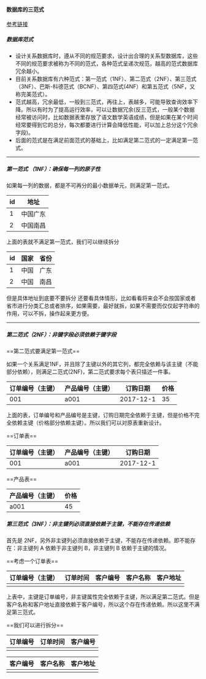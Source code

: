 #### 数据库的三范式

[参考链接](https://blog.csdn.net/qingking520/article/details/52937728)

##### 数据库范式

- 设计关系数据库时，遵从不同的规范要求，设计出合理的关系型数据库，这些不同的规范要求被称为不同的范式，各种范式呈递次规范，越高的范式数据库冗余越小。
- 目前关系数据库有六种范式：第一范式（1NF）、第二范式（2NF）、第三范式（3NF）、巴斯-科德范式（BCNF）、第四范式(4NF）和第五范式（5NF，又称完美范式）。
- 范式越高，冗余最低，一般到三范式，再往上，表越多，可能导致查询效率下降。所以有时为了提高运行效率，可以让数据冗余(反三范式，一般某个数据经常被访问时，比如数据表里存放了语文数学英语成绩，但是如果在某个时间经常要得到它的总分，每次都要进行计算会降低性能，可以加上总分这个冗余字段)。
- 后面的范式是在满足前面范式的基础上，比如满足第二范式的一定满足第一范式。

---

##### 第一范式 （1NF）：确保每一列的原子性

如果每一列的数据，都是不可再分的最小数据单元，则满足第一范式。

| id   | 地址     |
| ---- | -------- |
| 1    | 中国广东 |
| 2    | 中国南昌 |

上面的表就不满足第一范式，我们可以继续拆分

| id   | 国家 | 省份 |
| ---- | ---- | ---- |
| 1    | 中国 | 广东 |
| 2    | 中国 | 南昌 |

但是具体地址到底要不要拆分 还要看具体情形，比如看看将来会不会按国家或者省市进行分类汇总或者排序，如果需要，最好就拆，如果不需要而仅仅起字符串的作用，可以不拆，操作起来更方便。 

---

##### 第二范式（2NF）：非键字段必须依赖于键字段

==第二范式要满足第一范式==

如果一个关系满足1NF，并且除了主键以外的其它列，都完全依赖与该主键（不能部分依赖），则满足二范式(2NF)，第二范式要求每个表只描述一件事。 

| 订单编号（主键） | 产品编号（主键） | 订购日期  | 价格 |
| ---------------- | ---------------- | --------- | ---- |
| 001              | a001             | 2017-12-1 | 35   |

上面的表，订单编号和产品编号是主键，订购日期完全依赖于主键，但是价格不完全依赖主键（价格部分依赖主键）。所以我们可以对原表重新设计。

==订单表==

| 订单编号（主键） | 产品编号（主键） | 订购日期  |
| ---------------- | ---------------- | --------- |
| 001              | a001             | 2017-12-1 |

==产品表==

| 产品编号（主键） | 价格 |
| ---------------- | ---- |
| a001             | 45   |

##### 第三范式（3NF）：非主键列必须直接依赖于主键，不能存在传递依赖 

首先是 2NF，另外非主键列必须直接依赖于主键，不能存在传递依赖。即不能存在：非主键列 A 依赖于非主键列 B，非主键列 B 依赖于主键的情况。 

==考虑一个订单表==

| 订单编号（主键） | 订单时间 | 客户编号 | 客户名称 | 客户地址 |
| ---------------- | -------- | -------- | -------- | -------- |
|                  |          |          |          |          |

上表中，主键是订单编号，非主键属性完全依赖于主键，所以满足第二范式。但是客户名称和客户地址直接依赖于客户编号，所以这个存在传递依赖。所以这里不满足第三范式。

==我们可以进行拆分==

| 订单编号 | 订单时间 | 客户编号 |
| -------- | -------- | -------- |
|          |          |          |

| 客户编号 | 客户名称 | 客户地址 |
| -------- | -------- | -------- |
|          |          |          |

